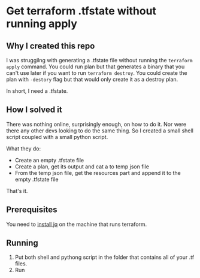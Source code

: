 # Get terraform .tfstate without running apply

## Why I created this repo
I was struggilng with generating a .tfstate file without running the `terraform apply` command. 
You could run plan but that generates a binary that you can't use later if you want to run `terraform destroy`.
You could create the plan with `-destory` flag but that would only create it as a destroy plan.

In short, I need a .tfstate.

## How I solved it
There was nothing online, surprisingly enough, on how to do it. Nor were there any other devs looking to do the same thing. 
So I created a small shell script coupled with a small python script.

What they do:
* Create an empty .tfstate file
* Create a plan, get its output and cat a to temp json file
* From the temp json file, get the resources part and append it to the empty .tfstate file

That's it.

## Prerequisites 
You need to [install jq](https://stedolan.github.io/jq/download/) on the machine that runs terraform.

## Running
1. Put both shell and pythong script in the folder that contains all of your .tf files.
2. Run 
